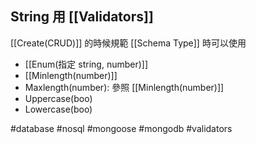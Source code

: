 ## String 用 [[Validators]]
[[Create(CRUD)]] 的時候規範 [[Schema Type]] 時可以使用
- [[Enum(指定 string, number)]]
- [[Minlength(number)]]
- Maxlength(number): 參照 [[Minlength(number)]]
- Uppercase(boo)
- Lowercase(boo)



#database #nosql #mongoose #mongodb #validators